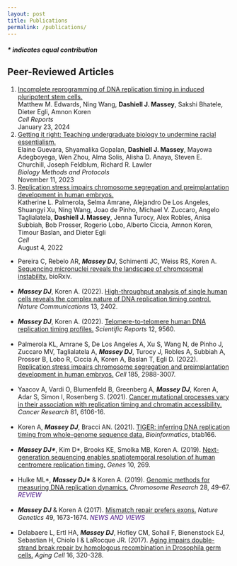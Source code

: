 ```yaml
---
layout: post
title: Publications
permalink: /publications/
---
```


<h4> <i> * indicates equal contribution </i></h4>

<h2>Peer-Reviewed Articles </h2>

<ol>
  
  <li><a class="light-bg" href="https://doi.org/10.1016/j.celrep.2023.113664" target="_blank" rel="noopener noreferrer">
    Incomplete reprogramming of DNA replication timing in induced pluripotent stem cells.</a> <br>
    Matthew M. Edwards, Ning Wang, <b>Dashiell J. Massey</b>, Sakshi Bhatele, Dieter Egli, Amnon Koren <br>
    <i>Cell Reports</i><br>
    January 23, 2024
  </li>

  <li><a class="light-bg" href="https://doi.org/10.1093/biomethods/bpad032" target="_blank" rel="noopener noreferrer">
    Getting it right: Teaching undergraduate biology to undermine racial essentialism.</a> <br>
    Elaine Guevara, Shyamalika Gopalan, <b>Dashiell J. Massey</b>, Mayowa Adegboyega, Wen Zhou, Alma Solis, Alisha D. Anaya,
    Steven E. Churchill, Joseph Feldblum, Richard R. Lawler<br>
    <i>Biology Methods and Protocols</i><br>
    November 11, 2023
  </li>

  <li><a class="light-bg" href="https://doi.org/10.1016/j.cell.2022.06.028" target="_blank" rel="noopener noreferrer">
    Replication stress impairs chromosome segregation and preimplantation development in human embryos.</a> <br>
    Katherine L. Palmerola, Selma Amrane, Alejandro De Los Angeles, Shuangyi Xu, Ning Wang, Joao de Pinho,
    Michael V. Zuccaro, Angelo Taglialatela, <b>Dashiell J. Massey</b>, Jenna Turocy, Alex Robles, Anisa Subbiah,
    Bob Prosser, Rogerio Lobo, Alberto Ciccia, Amnon Koren, Timour Baslan, and Dieter Egli<br>
    <i>Cell</i><br>
    August 4, 2022
  </li>
  
</ol>
<ul>
  
  <li>
    Pereira C, Rebelo AR, <b><i>Massey DJ</b></i>, Schimenti JC, Weiss RS, Koren A.
    <a class="light-bg" href="https://doi.org/10.1101/2021.10.28.466311" target="_blank" rel="noopener noreferrer">
      Sequencing micronuclei reveals the landscape of chromosomal instability.</a> bioRxiv.
  </li>
  
  <br>
  
  <li> 
    <b><i>Massey DJ</b></i>, Koren A. (2022).
    <a class="light-bg" href="https://doi.org/10.1038/s41467-022-30212-y" target="_blank" rel="noopener noreferrer">
      High-throughput analysis of single human cells reveals the complex nature of DNA replication timing control.</a>
    <i>Nature Communications</i> 13, 2402.
  </li>
    
  <br>
    
  <li>
    <b><i>Massey DJ</b></i>, Koren A. (2022). 
    <a class="light-bg" href="https://doi.org/10.1038/s41598-022-13638-8" target="_blank" rel="noopener noreferrer">
      Telomere-to-telomere human DNA replication timing profiles.</a> <i>Scientific Reports</i> 12, 9560.
  </li>

  <br>
  
  <li>
    Palmerola KL, Amrane S, De Los Angeles A, Xu S, Wang N, de Pinho J, Zuccaro MV, Taglialatela A, <b><i>Massey DJ</b></i>, Turocy J,
    Robles A, Subbiah A, Prosser B, Lobo R, Ciccia A, Koren A, Baslan T, Egli D. (2022).
    <a class="light-bg" href="https://doi.org/10.1016/j.cell.2022.06.028" target="_blank" rel="noopener noreferrer">
      Replication stress impairs chromosome segregation and preimplantation development in human embryos.</a> <i>Cell</i> 185, 2988-3007.
  </li>
  
  <br>
  
  <li>
    Yaacov A, Vardi O, Blumenfeld B, Greenberg A, <b><i>Massey DJ</b></i>, Koren A, Adar S, Simon I, Rosenberg S. (2021).
    <a class="light-bg" href="https://doi.org/10.1158/0008-5472.CAN-21-2039" target="_blank" rel="noopener noreferrer">
      Cancer mutational processes vary in their association with replication timing and chromatin accessibility.</a>
    <i>Cancer Research</i> 81, 6106-16.
  </li>
  
  <br>
  
  <li>
    Koren A, <b><i>Massey DJ</b></i>, Bracci AN. (2021). 
    <a class="light-bg" href="https://doi.org/10.1093/bioinformatics/btab166" target="_blank" rel="noopener noreferrer">
      TIGER: inferring DNA replication timing from whole-genome sequence data.</a> <i>Bioinformatics</i>, btab166.
  </li>
  
  <br>
  
  <li>
    <b><i>Massey DJ*</b></i>, Kim D*, Brooks KE, Smolka MB, Koren A. (2019). 
    <a class="light-bg" href="https://doi.org/10.3390/genes10040269" target="_blank" rel="noopener noreferrer">
    Next-generation sequencing enables spatiotemporal resolution of human centromere replication timing.</a> <i>Genes</i> 10, 269.
  </li>
  
  <br>
  
  <li>
    Hulke ML*, <b><i>Massey DJ*</b></i> & Koren A. (2019).
  <a class="light-bg" href="https://doi.org/10.1007/s10577-019-09624-y" target="_blank" rel="noopener noreferrer">
    Genomic methods for measuring DNA replication dynamics.</a> <i>Chromosome Research</i> 28, 49–67. 
    <i><span style="color: #4A1486"> REVIEW </span></i>
  </li>
  
  <br>
  
  <li>
    <b><i>Massey DJ</b></i> & Koren A (2017).
    <a class="light-bg" href="https://doi.org/10.1038/ng.3993" target="_blank" rel="noopener noreferrer">
      Mismatch repair prefers exons.</a>
    <i>Nature Genetics</i> 49, 1673-1674.<i><span style="color: #4A1486"> NEWS AND VIEWS </span></i>
  </li>
  
  <br>
  
  <li>
    Delabaere L, Ertl HA, <b><i>Massey DJ</b></i>, Hofley CM, Sohail F, Bienenstock EJ, Sebastian H, Chiolo I & LaRocque JR. (2017).
    <a class="light-bg" href="https://doi.org/10.1111/acel.12556" target="_blank" rel="noopener noreferrer">
    Aging impairs double-strand break repair by homologous recombination in Drosophila germ cells.</a> <i>Aging Cell</i> 16, 320-328.
  </li>

</ul>
